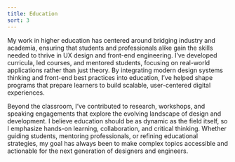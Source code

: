 ```yaml
---
title: Education
sort: 3
---
```


My work in higher education has centered around bridging industry and academia, ensuring that students and professionals alike gain the skills needed to thrive in UX design and front-end engineering. I’ve developed curricula, led courses, and mentored students, focusing on real-world applications rather than just theory. By integrating modern design systems thinking and front-end best practices into education, I’ve helped shape programs that prepare learners to build scalable, user-centered digital experiences.

Beyond the classroom, I’ve contributed to research, workshops, and speaking engagements that explore the evolving landscape of design and development. I believe education should be as dynamic as the field itself, so I emphasize hands-on learning, collaboration, and critical thinking. Whether guiding students, mentoring professionals, or refining educational strategies, my goal has always been to make complex topics accessible and actionable for the next generation of designers and engineers.
